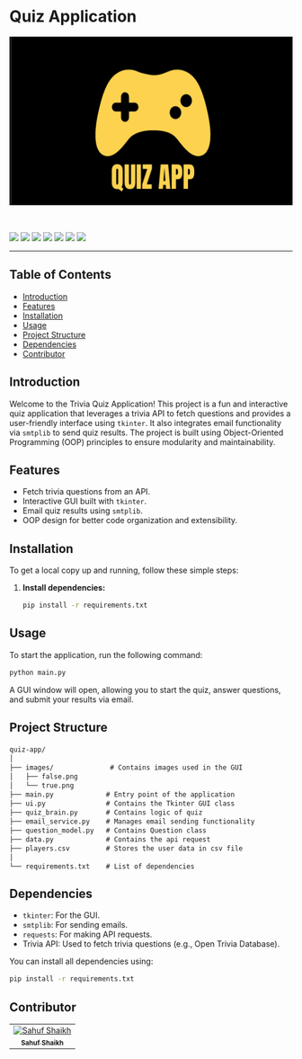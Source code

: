 # Quiz Application

<p align="center"><img src="https://github.com/sahuf2003/QUIZ-GUI-/blob/main/images/quizlol.png" alt="gif" height="300px" width="550px" ok"/><br></p>
<br>



![](https://img.shields.io/badge/Programming_Language-Python-blue.svg)
![](https://img.shields.io/badge/Main_Tool_Used-Tkinter-orange.svg)
![](https://img.shields.io/badge/Support_Tool_Used-smtplib,requests-orange.svg)
![](https://img.shields.io/badge/Python_Version-3.12-blue.svg)
![](https://img.shields.io/badge/Application-Quiz-brown.svg)
![](https://img.shields.io/badge/APi_used-Trivia-red.svg)
![](https://img.shields.io/badge/Status-Complete-green.svg)


---

## Table of Contents
- [Introduction](#introduction)
- [Features](#features)
- [Installation](#installation)
- [Usage](#usage)
- [Project Structure](#project-structure)
- [Dependencies](#dependencies)
- [Contributor](#contributor)

## Introduction
Welcome to the Trivia Quiz Application! This project is a fun and interactive quiz application that leverages a trivia API to fetch questions and provides a user-friendly interface using `tkinter`. It also integrates email functionality via `smtplib` to send quiz results. The project is built using Object-Oriented Programming (OOP) principles to ensure modularity and maintainability.

## Features
- Fetch trivia questions from an API.
- Interactive GUI built with `tkinter`.
- Email quiz results using `smtplib`.
- OOP design for better code organization and extensibility.

## Installation
To get a local copy up and running, follow these simple steps:

1. **Install dependencies:**
   ```sh
   pip install -r requirements.txt
   ```

## Usage
To start the application, run the following command:
```sh
python main.py
```
A GUI window will open, allowing you to start the quiz, answer questions, and submit your results via email.

## Project Structure
```
quiz-app/
│
├── images/              # Contains images used in the GUI
│   ├── false.png
│   └── true.png
├── main.py             # Entry point of the application
├── ui.py               # Contains the Tkinter GUI class
├── quiz_brain.py       # Contains logic of quiz
├── email_service.py    # Manages email sending functionality
├── question_model.py   # Contains Question class 
├── data.py             # Contains the api request
├── players.csv         # Stores the user data in csv file
│
└── requirements.txt    # List of dependencies
```

## Dependencies
- `tkinter`: For the GUI.
- `smtplib`: For sending emails.
- `requests`: For making API requests.
- Trivia API: Used to fetch trivia questions (e.g., Open Trivia Database).

You can install all dependencies using:
```sh
pip install -r requirements.txt
```

## Contributor

<table>
  <tr>
    <td align="center">
    <a href="https://github.com/sahuf2003" target="_black">
    <img src="https://github.com/sahuf2003.png" width="150px;" alt="Sahuf Shaikh"/>
    <br />
    <sub><b>Sahuf Shaikh</b></sub></a>
    </td>
    
    
  </tr>
 </table>
